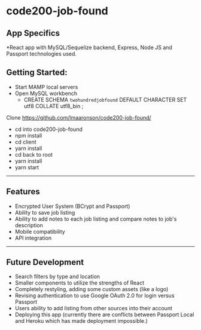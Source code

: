 # code200-job-found


## App Specifics
*React app with MySQL/Sequelize backend, Express, Node JS and Passport technologies used.

## Getting Started:
* Start MAMP local servers
* Open MySQL workbench
  * CREATE SCHEMA `twohundredjobfound` DEFAULT CHARACTER SET utf8 COLLATE utf8_bin ;
  
Clone https://github.com/lmaaronson/code200-job-found/
* cd into code200-job-found
* npm install
* cd client
* yarn install
* cd back to root
* yarn install
* yarn start
___
## Features
* Encrypted User System (BCrypt and Passport)
* Ability to save job listing
* Ability to add notes to each job listing and compare notes to job's description
* Mobile compatibility
* API integration
___
## Future Development
* Search filters by type and location
* Smaller components to utilize the strengths of React
* Completely restyling, adding some custom assets (like a logo)
* Revising authentication to use Google OAuth 2.0 for login versus Passport
* Users ability to add listing from other sources into their account
* Deploying this app (currently there are conflicts between Passport Local and Heroku which has made deployment impossible.)
